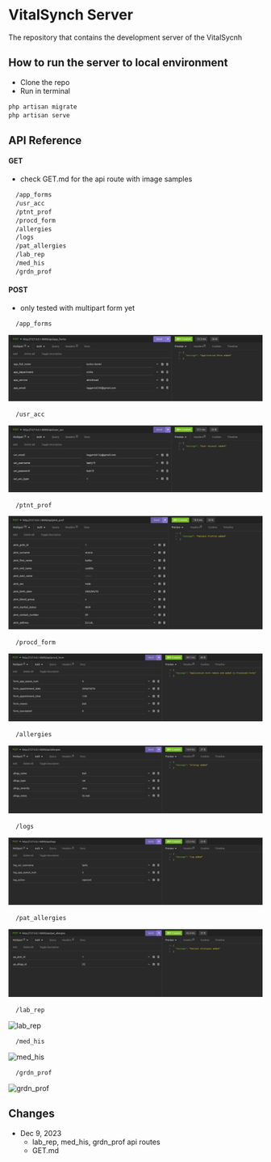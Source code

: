 # VitalSynch Server

The repository that contains the development server of the VitalSycnh

## How to run the server to local environment

- Clone the repo
- Run in terminal

```bash
php artisan migrate
php artisan serve
```

## API Reference
#### GET
* check GET.md for the api route with image samples
```bash
  /app_forms
  /usr_acc
  /ptnt_prof
  /procd_form
  /allergies
  /logs
  /pat_allergies
  /lab_rep
  /med_his
  /grdn_prof
```

#### POST
* only tested with multipart form yet

```bash
  /app_forms
```
![app_forms](screenshots/post-app_forms.png)

```bash
  /usr_acc
```
![useer_acc](screenshots/post-user_acc.png)

```bash
  /ptnt_prof
```
![ptnt_prof](screenshots/post-ptnt_prof.png)

```bash
  /procd_form
```
![procd_form](screenshots/post-procd_form.png)

```bash
  /allergies
```
![allergies](screenshots/post-allergies.png)

```bash
  /logs
```
![logs](screenshots/post-logs.png)

```bash
  /pat_allergies
```
![pat_allergies](screenshots/post-pa_pat_allergies.png)

```bash
  /lab_rep
```
![lab_rep](screenshots/post-pa_lab_rep.png)

```bash
  /med_his
```
![med_his](screenshots/post-pa_med_his.png)

```bash
  /grdn_prof
```
![grdn_prof](screenshots/post-pa_grdn_prof.png)


## Changes
* Dec 9, 2023
     * lab_rep, med_his, grdn_prof api routes
     * GET.md
